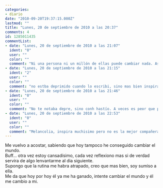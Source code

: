 ```yaml
---
categories:
- diario
date: "2010-09-20T19:37:15.000Z"
lastmod: ""
title: "Lunes, 20 de septiembre de 2010 a las 20:37"
comments: 4
id: 1285011435
commentList:
- date: "Lunes, 20 de septiembre de 2010 a las 21:07"
  ident: "0"
  user: ""
  color: ""
  comment: "Ni una persona ni un millón de ellas puede cambiar nada. Asume esa rutina y ponte por encima de ella, exprímela y tira la cáscara. Además, seguro que tu vida no es tan aburrida como quieres creer ;)"
- date: "Lunes, 20 de septiembre de 2010 a las 21:15"
  ident: "2"
  user: ""
  color: ""
  comment: "no estba deprimido cuando lo escribi, sino mas bien inspirado a medias"
- date: "Lunes, 20 de septiembre de 2010 a las 21:46"
  ident: "0"
  user: ""
  color: ""
  comment: "No te notaba depre, sino conh hastío. A veces es peor que pasar por un bajonazo :)"
- date: "Lunes, 20 de septiembre de 2010 a las 22:53"
  ident: "0"
  user: ""
  color: ""
  comment: "Melancolia, inspira muchisimo pero no es la mejor compañera ;)"
---
```


Me vuelvo a acostar, sabiendo que hoy tampoco he conseguido cambiar el mundo.  
Buff... otra vez estoy cansadísimo, cada vez reflexiono mas si de verdad servira de algo lenvantarme al dia siguiente.  
Supongo que la rutina me habra atrapado, creo que mas bien, soy sumiso a ella.  
Me da que hoy por hoy él ya me ha ganado, intente cambiar el mundo y él me cambio a mi.